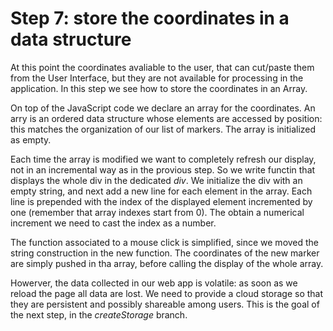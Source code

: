 # Step 7: store the coordinates in a data structure

At this point the coordinates avaliable to the user, that can cut/paste them from the User Interface, but they are not available for processing in the application. In this step we see how to store the coordinates in an Array.

On top of the JavaScript code we declare an array for the coordinates. An arry is an ordered data structure whose elements are accessed by position: this matches the organization of our list of markers. The array is initialized as empty.

Each time the array is modified we want to completely refresh our display, not in an incremental way as in the provious step. So we write functin that displays the whole div in the dedicated *div*. We initialize the div with an empty string, and next add a new line for each element in the array. Each line is prepended with the index of the displayed element incremented by one (remember that array indexes start from 0). The obtain a numerical increment we need to cast the index as a number.

The function associated to a mouse click is simplified, since we moved the string construction in the new function. The coordinates of the new marker are simply pushed in tha array, before calling the display of the whole array.

Howerver, the data collected in our web app is volatile: as soon as we reload the page all data are lost. We need to provide a cloud storage so that they are persistent and possibly shareable among users. This is the goal of the next step, in the *createStorage* branch.
